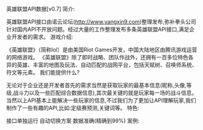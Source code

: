 英雄联盟API数据[v0.7]
简介:

英雄联盟API接口由诺云论坛(http://www.yangxin9.com)整理发布,弥补拳头公司针对国内API不开放问题。经过大量的工作整理发布多条英雄联盟API接口,满足企业开发者的需求。
游戏介绍:

《英雄联盟》（简称lol）是由美国Riot Games开发，中国大陆地区由腾讯游戏运营的网络游戏。 《英雄联盟》除了即时战略、团队作战外，还拥有一百多位特色各异的英雄、丰富的地图及玩法、自动匹配的战网平台，包括天赋树、召唤师系统、符文等元素。
我们能提供什么?

无论对于企业还是开发者首先的需求当然是获取玩家的最基本信息(昵称,头像,等级,战斗力以及一些匹配综合数据信息),其次最关键的就是玩家每一场的战斗信息。当然以上API基本上能解决一些玩家的信息,不过我们为了更加让API理解玩家,我们制作了一些有趣的API,比如:定级赛预测,关键词等。
特色:

接口单独运行
自动切换方案
数据准确(精确到99%)
案例:


